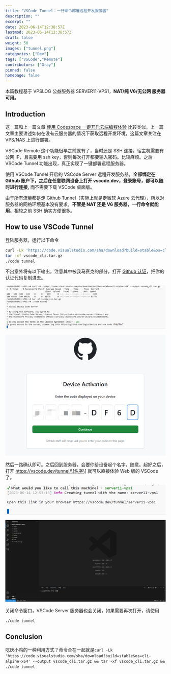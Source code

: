 ```yaml
---
title: "VSCode Tunnel：一行命令部署远程开发服务器"
description: ""
excerpt: ""
date: 2023-06-14T12:38:57Z
lastmod: 2023-06-14T12:38:57Z
draft: false
weight: 50
images: ["tunnel.png"]
categories: ["Dev"]
tags: ["VSCode","Remote"]
contributors: ["Gray"]
pinned: false
homepage: false
---
```


本篇教程基于 VPSLOG 公益服务器 SERVER11-VPS1，**NAT/纯 V6/无公网 服务器可用。**

## Introduction

这一篇和上一篇文章 [使用 Codespace 一键开启云端编程体验](https://vpslog.net/blog/%E4%BD%BF%E7%94%A8-codespace-%E4%B8%80%E9%94%AE%E5%BC%80%E5%90%AF%E4%BA%91%E7%AB%AF%E7%BC%96%E7%A8%8B%E4%BD%93%E9%AA%8C/) 比较类似。上一篇文章主要讲述如何在没有云服务器的情况下获取远程开发环境，这篇文章关注在 VPS/NAS 上进行部署。

VSCode Remote 这个功能很早之前就有了，当时还是 SSH 连接，宿主机需要有公网 IP，且需要用 ssh key，否则每次打开都要输入密码。比较麻烦。之后 VSCode Tunnel 功能出现，真正实现了一键部署远程服务器。

使用 VSCode Tunnel 开启的 VSCode Server 远程开发服务器，**全部绑定在 Github 账户下，之后在任意联网设备上打开 vscode.dev，登录账号，都可以随时进行连接,** 而不需要下载 VSCode 桌面版。

由于所有流量都是走 Github Tunnel（实际上就是走微软 Azure 云代理），所以对服务器的网络环境基本没有要求，**不管是 NAT 还是 V6 服务器，一行命令就能用**。相较之前 SSH 确实方便很多。

## How to use VSCode Tunnel

登陆服务器，运行以下命令

```sh
curl -Lk 'https://code.visualstudio.com/sha/download?build=stable&os=cli-alpine-x64' --output vscode_cli.tar.gz
tar -xf vscode_cli.tar.gz
./code tunnel
```

不出意外将有以下输出，注意其中被我马赛克的部分，打开 [Github 认证](https://github.com/login/device)，把你的认证代码复制进去。

![Alt text](image.png)

![Alt text](image-1.png)

然后一路确认即可。之后回到服务器，会要你给设备起个名字，随意。起好之后，打开 https://vscode.dev/tunnel/\[名字\] 就可以直接体验 Web 版的 VSCode 了。

![Alt text](image-2.png)

![Alt text](image-3.png)

关闭命令窗口，VSCode Server 服务器也会关闭，如果需要再次打开，请使用

```sh
./code tunnel
```

## Conclusion

吃灰小鸡的一种利用方式？命令合在一起就是`curl -Lk 'https://code.visualstudio.com/sha/download?build=stable&os=cli-alpine-x64' --output vscode_cli.tar.gz && tar -xf vscode_cli.tar.gz && ./code tunnel`

